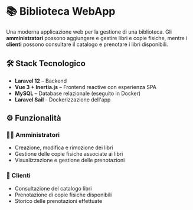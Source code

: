 # 📚 Biblioteca WebApp

Una moderna applicazione web per la gestione di una biblioteca. Gli **amministratori** possono aggiungere e gestire libri e copie fisiche, mentre i **clienti** possono consultare il catalogo e prenotare i libri disponibili.

## 🛠️ Stack Tecnologico

- **Laravel 12** – Backend
- **Vue 3 + Inertia.js** – Frontend reactive con esperienza SPA
- **MySQL** – Database relazionale (eseguito in Docker)
- **Laravel Sail** - Dockerizzazione dell'app

## ⚙️ Funzionalità

### 👩‍💼 Amministratori
- Creazione, modifica e rimozione dei libri
- Gestione delle copie fisiche associate ai libri
- Visualizzazione e gestione delle prenotazioni

### 👤 Clienti
- Consultazione del catalogo libri
- Prenotazione di copie fisiche disponibili
- Storico delle prenotazioni effettuate
